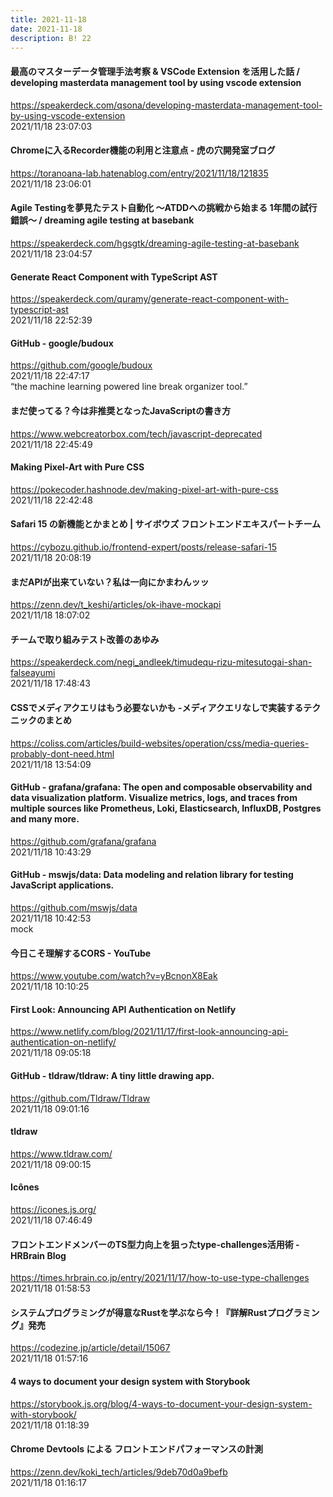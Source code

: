 ```yaml
---
title: 2021-11-18
date: 2021-11-18
description: B! 22
---
```


#### 最高のマスターデータ管理手法考察 & VSCode Extension を活用した話 / developing masterdata management tool by using vscode extension
https://speakerdeck.com/qsona/developing-masterdata-management-tool-by-using-vscode-extension<br>
2021/11/18 23:07:03<br>


#### Chromeに入るRecorder機能の利用と注意点 - 虎の穴開発室ブログ
https://toranoana-lab.hatenablog.com/entry/2021/11/18/121835<br>
2021/11/18 23:06:01<br>


#### Agile Testingを夢見たテスト自動化 〜ATDDへの挑戦から始まる 1年間の試行錯誤〜 / dreaming agile testing at basebank
https://speakerdeck.com/hgsgtk/dreaming-agile-testing-at-basebank<br>
2021/11/18 23:04:57<br>


#### Generate React Component with TypeScript AST
https://speakerdeck.com/quramy/generate-react-component-with-typescript-ast<br>
2021/11/18 22:52:39<br>


#### GitHub - google/budoux
https://github.com/google/budoux<br>
2021/11/18 22:47:17<br>
“the machine learning powered line break organizer tool.”


#### まだ使ってる？今は非推奨となったJavaScriptの書き方
https://www.webcreatorbox.com/tech/javascript-deprecated<br>
2021/11/18 22:45:49<br>


#### Making Pixel-Art with Pure CSS
https://pokecoder.hashnode.dev/making-pixel-art-with-pure-css<br>
2021/11/18 22:42:48<br>


#### Safari 15 の新機能とかまとめ | サイボウズ フロントエンドエキスパートチーム
https://cybozu.github.io/frontend-expert/posts/release-safari-15<br>
2021/11/18 20:08:19<br>


#### まだAPIが出来ていない？私は一向にかまわんッッ
https://zenn.dev/t_keshi/articles/ok-ihave-mockapi<br>
2021/11/18 18:07:02<br>


#### チームで取り組みテスト改善のあゆみ
https://speakerdeck.com/negi_andleek/timudequ-rizu-mitesutogai-shan-falseayumi<br>
2021/11/18 17:48:43<br>


#### CSSでメディアクエリはもう必要ないかも -メディアクエリなしで実装するテクニックのまとめ
https://coliss.com/articles/build-websites/operation/css/media-queries-probably-dont-need.html<br>
2021/11/18 13:54:09<br>


#### GitHub - grafana/grafana: The open and composable observability and data visualization platform. Visualize metrics, logs, and traces from multiple sources like Prometheus, Loki, Elasticsearch, InfluxDB, Postgres and many more.
https://github.com/grafana/grafana<br>
2021/11/18 10:43:29<br>


#### GitHub - mswjs/data: Data modeling and relation library for testing JavaScript applications.
https://github.com/mswjs/data<br>
2021/11/18 10:42:53<br>
mock


#### 今日こそ理解するCORS - YouTube
https://www.youtube.com/watch?v=yBcnonX8Eak<br>
2021/11/18 10:10:25<br>


#### First Look: Announcing API Authentication on Netlify
https://www.netlify.com/blog/2021/11/17/first-look-announcing-api-authentication-on-netlify/<br>
2021/11/18 09:05:18<br>


#### GitHub - tldraw/tldraw: A tiny little drawing app.
https://github.com/Tldraw/Tldraw<br>
2021/11/18 09:01:16<br>


#### tldraw
https://www.tldraw.com/<br>
2021/11/18 09:00:15<br>


#### Icônes
https://icones.js.org/<br>
2021/11/18 07:46:49<br>


#### フロントエンドメンバーのTS型力向上を狙ったtype-challenges活用術 - HRBrain Blog
https://times.hrbrain.co.jp/entry/2021/11/17/how-to-use-type-challenges<br>
2021/11/18 01:58:53<br>


#### システムプログラミングが得意なRustを学ぶなら今！『詳解Rustプログラミング』発売
https://codezine.jp/article/detail/15067<br>
2021/11/18 01:57:16<br>


#### 4 ways to document your design system with Storybook
https://storybook.js.org/blog/4-ways-to-document-your-design-system-with-storybook/<br>
2021/11/18 01:18:39<br>


#### Chrome Devtools による フロントエンドパフォーマンスの計測
https://zenn.dev/koki_tech/articles/9deb70d0a9befb<br>
2021/11/18 01:16:17<br>


